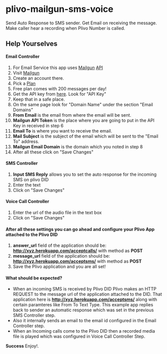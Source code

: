 plivo-mailgun-sms-voice
=======================

Send Auto Response to SMS sender. Get Email on receiving the message. Make caller hear a recording when Plivo Number is called.


## Help Yourselves


#### Email Controller

1.  For Email Service this app uses [Mailgun](http://www.mailgun.com/) [API](http://documentation.mailgun.com/)
2.  Visit [Mailgun](http://www.mailgun.com/)
3.  Create an account there.
4.  Pick a [Plan](http://www.mailgun.com/pricing)
5.  Free plan comes with 200 messages per day!
6.  Get the API key from [here](https://mailgun.com/cp). Look for "API Key"
7.  Keep that in a safe place.
8.  On the same page look for "Domain Name" under the section "Email Domains"
9.  **From Email** is the email from where the email will be sent.
10.  **Mailgun API Token** is the place where you are going to put in the API Key in received in step 6
11.  **Email To** is where you want to receive the email.
12.  **Mail Subject** is the subject of the email which will be sent to the "Email To" address.
13.  **Mailgun Email Domain** is the domain which you noted in step 8
14.  After all these click on "Save Changes"

#### SMS Controller

1.  **Input SMS Reply** allows you to set the auto response for the incoming SMS on plivo DID
2.  Enter the text
3.  Click on "Save Changes"

#### Voice Call Controller

1.  Enter the url of the audio file in the text box
2.  Click on "Save Changes"

#### After all these settings you can go ahead and configure your Plivo App attached to the Plivo DID

1.  **answer_url** field of the application should be: **http://xyz.herokuapp.com/acceptcalls/** with method as **POST**
2.  **message_url** field of the application should be: **http://xyz.herokuapp.com/acceptsms/** with method as **POST**
3.  Save the Plivo application and you are all set!

#### What should be expected?

*   When an incoming SMS is received by Plivo DID Plivo makes an HTTP REQUEST to the message url of the application attached to the DID. That application here is **http://xyz.herokuapp.com/acceptsms/** along with certain paramteres like From To Text Type. This example app replies back to sender an automatic response which was set in the previous SMS Controller step.
*   Also it internally sends an email to the email id configured in the Email Controller step.
*   When an Incoming calls come to the Plivo DID then a recorded media file is played which was configured in Voice Call Controller Step.

**Success** Enjoy!.
